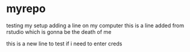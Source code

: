 # myrepo
testing my setup
adding a line on my computer
this is a line added from rstudio which is gonna be the death of me

this is a new line to test if i need to enter creds